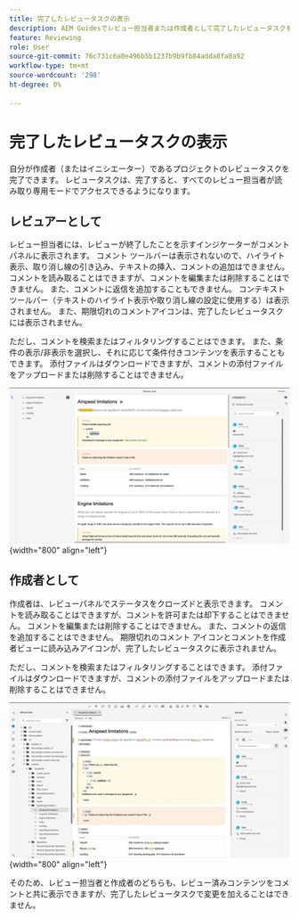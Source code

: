 ```yaml
---
title: 完了したレビュータスクの表示
description: AEM Guidesでレビュー担当者または作成者として完了したレビュータスクを表示する方法を理解する。
feature: Reviewing
role: User
source-git-commit: 76c731c6a0e496b5b1237b9b9fb84adda8fa8a92
workflow-type: tm+mt
source-wordcount: '298'
ht-degree: 0%

---
```


# 完了したレビュータスクの表示

自分が作成者（またはイニシエーター）であるプロジェクトのレビュータスクを完了できます。 レビュータスクは、完了すると、すべてのレビュー担当者が読み取り専用モードでアクセスできるようになります。

## レビュアーとして

レビュー担当者には、レビューが終了したことを示すインジケーターがコメントパネルに表示されます。 コメント ツールバーは表示されないので、ハイライト表示、取り消し線の引き込み、テキストの挿入、コメントの追加はできません。 コメントを読み取ることはできますが、コメントを編集または削除することはできません。 また、コメントに返信を追加することもできません。 コンテキストツールバー（テキストのハイライト表示や取り消し線の設定に使用する）は表示されません。 また、期限切れのコメントアイコンは、完了したレビュータスクには表示されません。

ただし、コメントを検索またはフィルタリングすることはできます。 また、条件の表示/非表示を選択し、それに応じて条件付きコンテンツを表示することもできます。 添付ファイルはダウンロードできますが、コメントの添付ファイルをアップロードまたは削除することはできません。

![](images/complete-task-reviewer.png){width="800" align="left"}


## 作成者として

作成者は、レビューパネルでステータスをクローズドと表示できます。 コメントを読み取ることはできますが、コメントを許可または却下することはできません。 コメントを編集または削除することはできません。 また、コメントの返信を追加することはできません。 期限切れのコメント アイコンとコメントを作成者ビューに読み込みアイコンが、完了したレビュータスクに表示されません。

ただし、コメントを検索またはフィルタリングすることはできます。 添付ファイルはダウンロードできますが、コメントの添付ファイルをアップロードまたは削除することはできません。

![](images/completed-task-author.png){width="800" align="left"}

そのため、レビュー担当者と作成者のどちらも、レビュー済みコンテンツをコメントと共に表示できますが、完了したレビュータスクで変更を加えることはできません。
